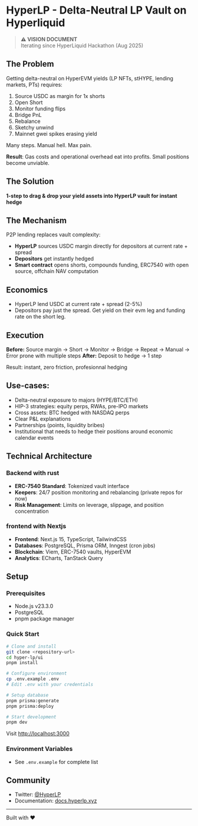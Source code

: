 # HyperLP - Delta-Neutral LP Vault on Hyperliquid

> **⚠️ VISION DOCUMENT**  
> Iterating since HyperLiquid Hackathon (Aug 2025)

## The Problem

Getting delta-neutral on HyperEVM yields (LP NFTs, stHYPE, lending markets, PTs) requires:

1. Source USDC as margin for 1x shorts
2. Open Short
3. Monitor funding flips
4. Bridge PnL
5. Rebalance
6. Sketchy unwind
7. Mainnet gwei spikes erasing yield

Many steps. Manual hell. Max pain.

**Result**: Gas costs and operational overhead eat into profits. Small positions become unviable.

## The Solution

**1-step to drag & drop your yield assets into HyperLP vault for instant hedge**

## The Mechanism

P2P lending replaces vault complexity:

- **HyperLP** sources USDC margin directly for depositors at current rate + spread
- **Depositors** get instantly hedged
- **Smart contract** opens shorts, compounds funding, ERC7540 with open source, offchain NAV computation

## Economics

- HyperLP lend USDC at current rate + spread (2-5%)
- Depositors pay just the spread. Get yield on their evm leg and funding rate on the short leg.

## Execution

**Before:** Source margin → Short → Monitor → Bridge → Repeat → Manual → Error prone with multiple steps
**After:** Deposit to hedge → 1 step

Result: instant, zero friction, profesionnal hedging

## Use-cases:

- Delta-neutral exposure to majors (HYPE/BTC/ETH)
- HIP-3 strategies: equity perps, RWAs, pre-IPO markets
- Cross assets: BTC hedged with NASDAQ perps
- Clear P&L explanations
- Partnerships (points, liquidity bribes)
- Institutional that needs to hedge their positions around economic calendar events

## Technical Architecture

### Backend with rust

- **ERC-7540 Standard**: Tokenized vault interface
- **Keepers**: 24/7 position monitoring and rebalancing (private repos for now)
- **Risk Management**: Limits on leverage, slippage, and position concentration

### frontend with Nextjs

- **Frontend**: Next.js 15, TypeScript, TailwindCSS
- **Databases**: PostgreSQL, Prisma ORM, Inngest (cron jobs)
- **Blockchain**: Viem, ERC-7540 vaults, HyperEVM
- **Analytics**: ECharts, TanStack Query

## Setup

### Prerequisites

- Node.js v23.3.0
- PostgreSQL
- pnpm package manager

### Quick Start

```bash
# Clone and install
git clone <repository-url>
cd hyper-lp/ui
pnpm install

# Configure environment
cp .env.example .env
# Edit .env with your credentials

# Setup database
pnpm prisma:generate
pnpm prisma:deploy

# Start development
pnpm dev
```

Visit [http://localhost:3000](http://localhost:3000)

### Environment Variables

- See `.env.example` for complete list

## Community

- Twitter: [@HyperLP](https://x.com/HyperLPxyz)
- Documentation: [docs.hyperlp.xyz](https://www.notion.so/HyperLP-Docs-254bbbfcdd3780fb9d0cd5bfbab131f2)

---

Built with ❤️
